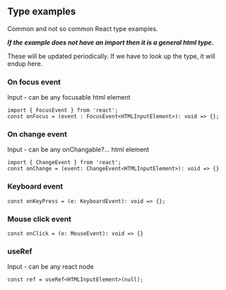 ## Type examples 

Common and not so common React type examples. 

***If the example does not have an import then it is a general html type.***

These will be updated periodically. If we have to look up the type, it will endup here.

### On focus event
Input - can be any focusable html element

```
import { FocusEvent } from 'react';
const onFocus = (event : FocusEvent<HTMLInputElement>): void => {};
```
### On change event

Input - can be any onChangable?... html element
```
import { ChangeEvent } from 'react';
const onChange = (event: ChangeEvent<HTMLInputElement>): void => {}
```
### Keyboard event

```const onKeyPress = (e: KeyboardEvent): void => {};```

### Mouse click event

```const onClick = (e: MouseEvent): void => {}```

### useRef

Input - can be any react node

```const ref = useRef<HTMLInputElement>(null);```

